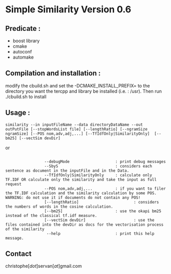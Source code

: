 # Simple Similarity Version 0.6


## Predicate :
 * boost library
 * cmake
 * autoconf
 * automake

## Compilation and installation :

modify the cbuild.sh and set the -DCMAKE_INSTALL_PREFIX= to the directory you want the tercpp and library be installed (i.e. : /usr).
Then run ./cbuild.sh to install

## Usage : 

```similarity --in inputFileName --data directoryDataName --out outPutFile [--stopWordsList file] [--lengthRatio] [--ngramSize ngramSize] [--POS nom,adv,adj,...] [--TfIdfOnly|SimilarityOnly]  [--bm25] [--vectSim devDir] ```

or 

``` similarity --SbyS --in inputFileName --data fileDataName --out outPutFile [--stopWordsList file] [--lengthRatio] [--ngramSize ngramSize] [--nbestTfIdf nbestSize] [--nbestSimilarity nbestSize] [--POS nom,adv,adj,...] [--TfIdfOnly|SimilarityOnly] [--bm25] [--vectSim devDir] [--noSort] [--printFullResults] :

                 --debugMode                    : print debug messages 
                 --SbyS                         : considers each sentence as document in the inputFile and in the Data. 
                 --TfIdfOnly|SimilarityOnly     : calculate only TF.IDF OR calculate only the similarity and take the input as full request
                 --POS nom,adv,adj,...          : if you want to filer the TF.IDF calculation and the similarity calculation by some POS. WARNING: do not use it if documents do not contain any POS!
                 [--lengthRatio]                        : considers the numbers of words in the cosine calculation.
                 [--bm25]                       : use the okapi bm25 instead of the classical tf.idf measure.
                 [--vectSim devDir]                     : use the files contained into the devDir as docs for the vectorisation process of the similarity
                  --help                        : print this help message.
```

## Contact 

christophe[_dot_]servan[_at_]gmail.com
